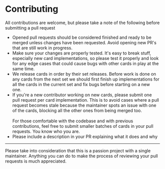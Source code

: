 # Contributing
All contributions are welcome, but please take a note of the following before submitting a pull request

- Opened pull requests should be considered finished and ready to be merged unless changes have been requested. Avoid opening new PR's that are still work in progress.
- Make sure your changes are properly tested. It's easy to break stuff, especially new card implementations, so please test it properly and look for any edge cases that could cause bugs with other cards in play at the same time.
- We release cards in order by their set releases. Before work is done on any cards from the next set we should first finish up implementations for all the cards in the current set and fix bugs before starting on a new one.
- If you're a new contributor working on new cards, please submit one pull request per card implementation. This is to avoid cases where a pull request becomes stale because the maintainer spots an issue with one of the cards, blocking all the other ones from being merged too.<br><br>For those comfortable with the codebase and with previous contributions, feel free to submit smaller batches of cards in your pull requests. You know who you are.
- Please include a description in your PR explaining what it does and why

---

Please take into consideration that this is a passion project with a single maintainer. Anything you can do to make the process of reviewing your pull requests is much appreciated.